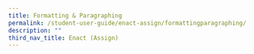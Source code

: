 ```yaml
---
title: Formatting & Paragraphing
permalink: /student-user-guide/enact-assign/formattingparagraphing/
description: ""
third_nav_title: Enact (Assign)
---
```

